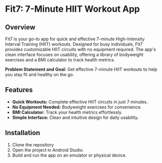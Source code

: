 # Fit7: 7-Minute HIIT Workout App

## Overview

Fit7 is your go-to app for quick and effective 7-minute High-Intensity Interval Training (HIIT) workouts. Designed for busy individuals, Fit7 provides customizable HIIT circuits with no equipment required. The app's clean interface focuses on usability, offering a library of bodyweight exercises and a BMI calculator to track health metrics.

**Problem Statement and Goal:**
Get effective 7-minute HIIT workouts to help you stay fit and healthy on the go.

## Features

- **Quick Workouts:** Complete effective HIIT circuits in just 7 minutes.
- **No Equipment Needed:** Bodyweight exercises for convenience.
- **BMI Calculator:** Track your health metrics effortlessly.
- **Simple Interface:** Clean and intuitive design for daily usability.

## Installation

1. Clone the repository
2. Open the project in Android Studio.
3. Build and run the app on an emulator or physical device.
